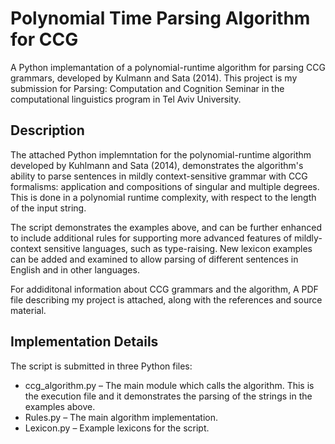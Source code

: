 # Polynomial Time Parsing Algorithm for CCG

A Python implemantation of a polynomial-runtime algorithm for parsing CCG grammars, developed by Kulmann and Sata (2014).
This project is my submission for Parsing: Computation and Cognition Seminar in the computational linguistics program in Tel Aviv University. 

## Description

The attached Python implemntation for the polynomial-runtime algorithm developed by Kuhlmann and Sata (2014), demonstrates the algorithm's ability to parse sentences in mildly context-sensitive grammar with CCG formalisms: application and compositions of singular and multiple degrees. This is done in a polynomial runtime complexity, with respect to the length of the input string.

The script demonstrates the examples above, and can be further enhanced to include additional rules for supporting more advanced features of mildly-context sensitive languages, such as type-raising. New lexicon examples can be added and examined to allow parsing of different sentences in English and in other languages.

For addiditonal information about CCG grammars and the algorithm, A PDF file describing my project is attached, along with the references and source material.

## Implementation Details

The script is submitted in three Python files:
-	ccg_algorithm.py – The main module which calls the algorithm. This is the execution file and it demonstrates the parsing of the strings in the examples above.
-	Rules.py – The main algorithm implementation.
-	Lexicon.py – Example lexicons for the script.

 
